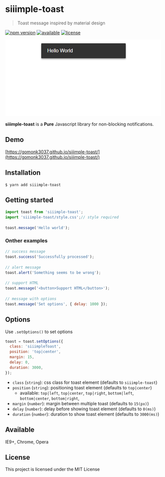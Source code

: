 # siiimple-toast

> Toast message inspired by material design

[![npm version](https://img.shields.io/npm/v/siiimple-toast.svg?style=flat-square)](https://badge.fury.io/js/siiimple-toast)
[![available](https://img.shields.io/badge/available-IE9%2B%2C%20Chrome%2C%20Opera%20-brightgreen.svg?style=flat-square)]()
[![license](https://img.shields.io/github/license/mashape/apistatus.svg?style=flat-square)]()

![demo](./example.gif)

**siiimple-toast** is a **Pure** Javascript library for non-blocking notifications.

## Demo

[https://gomonk3037.github.io/siiimple-toast/](https://gomonk3037.github.io/siiimple-toast/)

## Installation
```
$ yarn add siiimple-toast
```

## Getting started

```javascript
import toast from 'siiimple-toast';
import 'siiimple-toast/style.css';// style required

toast.message('Hello world');
```

### Onther examples

```javascript
// success message
toast.success('Successfully processed');

// alert message
toast.alert('Something seems to be wrong');

// support HTML
toast.message('<button>Support HTML</button>'); 

// message with options
toast.message('Set options', { delay: 1000 });

```

## Options

Use `.setOptions()` to set options

```javascript
toast = toast.setOptions({
  class: 'siiimpleToast',
  position: 'top|center',
  margin: 15,
  delay: 0,
  duration: 3000,
});
```

- `class` (`string`): css class for toast element (defaults to `siiimple-toast`)
- `position` (`string`): positioning toast element (defaults to `top|center`)
  - available: `top|left`, `top|center`, `top|right`, `bottom|left`, `bottom|center`, `bottom|right`, 
- `margin` (`number`): margin between multiple toast (defaults to `15(px)`)
- `delay` (`number`): delay before showing toast element (defaults to `0(ms)`)
- `duration` (`number`): duration to show toast element (defaults to `3000(ms)`)


## Available

IE9+, Chrome, Opera

## License

This project is licensed under the MIT License